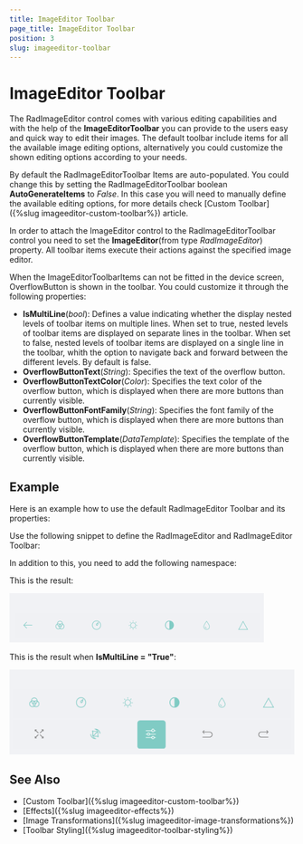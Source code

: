 ```yaml
---
title: ImageEditor Toolbar
page_title: ImageEditor Toolbar
position: 3
slug: imageeditor-toolbar
---
```


# ImageEditor Toolbar

The RadImageEditor control comes with various editing capabilities and with the help of the **ImageEditorToolbar** you can provide to the users easy and quick way to edit their images. The default toolbar include items for all the available image editing options, alternatively you could customize the shown editing options according to your needs.

By default the RadImageEditorToolbar Items are auto-populated. You could change this by setting the RadImageEditorToolbar boolean **AutoGenerateItems** to *False*. In this case you will need to manually define the available editing options, for more details check [Custom Toolbar]({%slug imageeditor-custom-toolbar%}) article.

In order to attach the ImageEditor control to the RadImageEditorToolbar control you need to set the **ImageEditor**(from type *RadImageEditor*) property. All toolbar items execute their actions against the specified image editor.

When the ImageEditorToolbarItems can not be fitted in the device screen, OverflowButton is shown in the toolbar. You could customize it through the following properties:

* **IsMultiLine**(*bool*): Defines a value indicating whether the display nested levels of toolbar items on multiple lines. When set to true, nested levels of toolbar items are displayed on separate lines in the toolbar. When set to false, nested levels of toolbar items are displayed on a single line in the toolbar, whith the option to navigate back and forward between the different levels. By default is false.
* **OverflowButtonText**(*String*): Specifies the text of the overflow button. 
* **OverflowButtonTextColor**(*Color*): Specifies the text color of the overflow button, which is displayed when there are more buttons than currently visible.
* **OverflowButtonFontFamily**(*String*): Specifies the font family of the overflow button, which is displayed when there are more buttons than currently visible.
* **OverflowButtonTemplate**(*DataTemplate*): Specifies the template of the overflow button, which is displayed when there are more buttons than currently visible.

## Example

Here is an example how to use the default RadImageEditor Toolbar and its properties:

Use the following snippet to define the RadImageEditor and RadImageEditor Toolbar:

<snippet id='imageeditor-getting-started-xaml'/>

In addition to this, you need to add the following namespace:

<snippet id='xmlns-telerikimageeditor'/>

This is the result:

![ImageEditor Toolbar](images/imageeditor-toolbar.png "ImageEditor Toolbar")

This is the result when **IsMultiLine = "True"**:

![ImageEditor Toolbar MultiLine](images/imageeditor-toolbar-multiline.png "ImageEditor Toolbar MultiLine")

## See Also

- [Custom Toolbar]({%slug imageeditor-custom-toolbar%})
- [Effects]({%slug imageeditor-effects%})
- [Image Transformations]({%slug imageeditor-image-transformations%})
- [Toolbar Styling]({%slug imageeditor-toolbar-styling%})